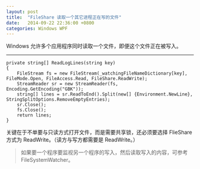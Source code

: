 ```yaml
---
layout: post
title:  "FileShare 读取一个其它进程正在写的文件"
date:   2014-09-22 22:36:00 +0800
categories: Windows WPF
---
```


Windows 允许多个应用程序同时读取一个文件，即便这个文件正在被写入。

---

```CSharp
private string[] ReadLogLines(string key)
{
    FileStream fs = new FileStream(_watchingFileNameDictionary[key], FileMode.Open, FileAccess.Read, FileShare.ReadWrite);
    StreamReader sr = new StreamReader(fs, Encoding.GetEncoding("GBK"));
    string[] lines = sr.ReadToEnd().Split(new[] {Environment.NewLine}, StringSplitOptions.RemoveEmptyEntries);
    sr.Close();
    fs.Close();
    return lines;
}
```
关键在于不单要与只读方式打开文件，而是需要共享锁，还必须要选择 FlieShare 方式为 ReadWrite。（读方与写方都需要是 ReadWrite。）

> 如果要一个程序要监视另一个程序的写入，然后读取写入的内容，可参考 FileSystemWatcher。
